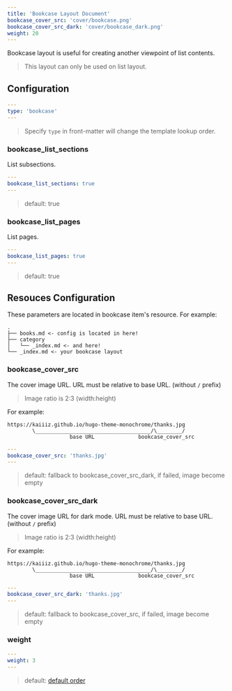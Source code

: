 ```yaml
---
title: 'Bookcase Layout Document'
bookcase_cover_src: 'cover/bookcase.png'
bookcase_cover_src_dark: 'cover/bookcase_dark.png'
weight: 20
---
```


Bookcase layout is useful for creating another viewpoint of list contents.

> This layout can only be used on list layout.

## Configuration

```yaml
---
type: 'bookcase'
---
```

> Specify `type` in front-matter will change the template lookup order.

### bookcase_list_sections

List subsections.

```yaml
---
bookcase_list_sections: true
---
```

> default: true

### bookcase_list_pages

List pages.

```yaml
---
bookcase_list_pages: true
---
```

> default: true

## Resouces Configuration

These parameters are located in bookcase item's resource. For example:

```
.
├── books.md <- config is located in here!
├── category
│   └── _index.md <- and here!
└── _index.md <- your bookcase layout
```

### bookcase_cover_src

The cover image URL. URL must be relative to base URL. (without `/` prefix)

> Image ratio is 2:3 (width:height)

For example:

```
https://kaiiiz.github.io/hugo-theme-monochrome/thanks.jpg
        \_____________________________________/\________/
                    base URL              bookcase_cover_src
```

```yaml
---
bookcase_cover_src: 'thanks.jpg'
---
```

> default: fallback to bookcase_cover_src_dark, if failed, image become empty

### bookcase_cover_src_dark

The cover image URL for dark mode. URL must be relative to base URL. (without `/` prefix)

> Image ratio is 2:3 (width:height)

For example:

```
https://kaiiiz.github.io/hugo-theme-monochrome/thanks.jpg
        \_____________________________________/\________/
                    base URL              bookcase_cover_src
```

```yaml
---
bookcase_cover_src_dark: 'thanks.jpg'
---
```

> default: fallback to bookcase_cover_src, if failed, image become empty


### weight

```yaml
---
weight: 3
---
```

> default: [default order](https://gohugo.io/templates/lists/#order-content)
